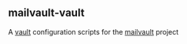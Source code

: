 mailvault-vault
---------------

A [vault](https://www.vaultproject.io/) configuration scripts for the [mailvault](https://github.com/rstms/mailvault-vault) project



